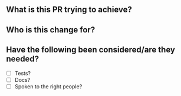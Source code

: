 ## What is this PR trying to achieve?

## Who is this change for?

## Have the following been considered/are they needed?

- [ ] Tests?
- [ ] Docs?
- [ ] Spoken to the right people?

